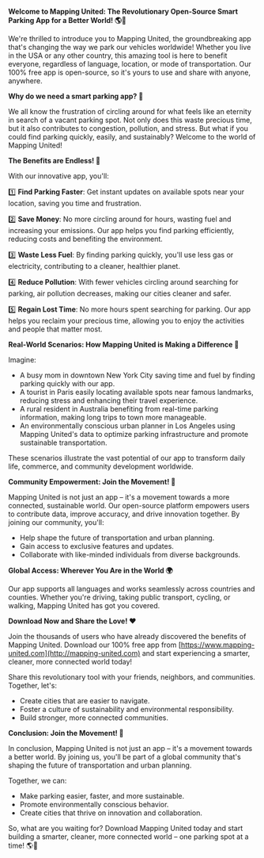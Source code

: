 **Welcome to Mapping United: The Revolutionary Open-Source Smart Parking App for a Better World! 🌎🚗**

We're thrilled to introduce you to Mapping United, the groundbreaking app that's changing the way we park our vehicles worldwide! Whether you live in the USA or any other country, this amazing tool is here to benefit everyone, regardless of language, location, or mode of transportation. Our 100% free app is open-source, so it's yours to use and share with anyone, anywhere.

**Why do we need a smart parking app? 🤔**

We all know the frustration of circling around for what feels like an eternity in search of a vacant parking spot. Not only does this waste precious time, but it also contributes to congestion, pollution, and stress. But what if you could find parking quickly, easily, and sustainably? Welcome to the world of Mapping United!

**The Benefits are Endless! 🌈**

With our innovative app, you'll:

1️⃣ **Find Parking Faster**: Get instant updates on available spots near your location, saving you time and frustration.

2️⃣ **Save Money**: No more circling around for hours, wasting fuel and increasing your emissions. Our app helps you find parking efficiently, reducing costs and benefiting the environment.

3️⃣ **Waste Less Fuel**: By finding parking quickly, you'll use less gas or electricity, contributing to a cleaner, healthier planet.

4️⃣ **Reduce Pollution**: With fewer vehicles circling around searching for parking, air pollution decreases, making our cities cleaner and safer.

5️⃣ **Regain Lost Time**: No more hours spent searching for parking. Our app helps you reclaim your precious time, allowing you to enjoy the activities and people that matter most.

**Real-World Scenarios: How Mapping United is Making a Difference 🌟**

Imagine:

* A busy mom in downtown New York City saving time and fuel by finding parking quickly with our app.
* A tourist in Paris easily locating available spots near famous landmarks, reducing stress and enhancing their travel experience.
* A rural resident in Australia benefiting from real-time parking information, making long trips to town more manageable.
* An environmentally conscious urban planner in Los Angeles using Mapping United's data to optimize parking infrastructure and promote sustainable transportation.

These scenarios illustrate the vast potential of our app to transform daily life, commerce, and community development worldwide.

**Community Empowerment: Join the Movement! 💪**

Mapping United is not just an app – it's a movement towards a more connected, sustainable world. Our open-source platform empowers users to contribute data, improve accuracy, and drive innovation together. By joining our community, you'll:

* Help shape the future of transportation and urban planning.
* Gain access to exclusive features and updates.
* Collaborate with like-minded individuals from diverse backgrounds.

**Global Access: Wherever You Are in the World 🌍**

Our app supports all languages and works seamlessly across countries and counties. Whether you're driving, taking public transport, cycling, or walking, Mapping United has got you covered.

**Download Now and Share the Love! ❤️**

Join the thousands of users who have already discovered the benefits of Mapping United. Download our 100% free app from [https://www.mapping-united.com](http://mapping-united.com) and start experiencing a smarter, cleaner, more connected world today!

Share this revolutionary tool with your friends, neighbors, and communities. Together, let's:

* Create cities that are easier to navigate.
* Foster a culture of sustainability and environmental responsibility.
* Build stronger, more connected communities.

**Conclusion: Join the Movement! 🌟**

In conclusion, Mapping United is not just an app – it's a movement towards a better world. By joining us, you'll be part of a global community that's shaping the future of transportation and urban planning.

Together, we can:

* Make parking easier, faster, and more sustainable.
* Promote environmentally conscious behavior.
* Create cities that thrive on innovation and collaboration.

So, what are you waiting for? Download Mapping United today and start building a smarter, cleaner, more connected world – one parking spot at a time! 🌎💚